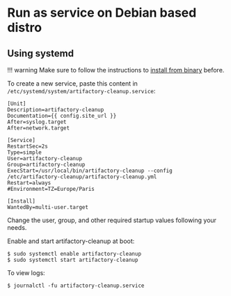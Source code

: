 # Run as service on Debian based distro

## Using systemd

!!! warning
    Make sure to follow the instructions to [install from binary](binary.md) before.

To create a new service, paste this content in `/etc/systemd/system/artifactory-cleanup.service`:

```
[Unit]
Description=artifactory-cleanup
Documentation={{ config.site_url }}
After=syslog.target
After=network.target

[Service]
RestartSec=2s
Type=simple
User=artifactory-cleanup
Group=artifactory-cleanup
ExecStart=/usr/local/bin/artifactory-cleanup --config /etc/artifactory-cleanup/artifactory-cleanup.yml
Restart=always
#Environment=TZ=Europe/Paris

[Install]
WantedBy=multi-user.target
```

Change the user, group, and other required startup values following your needs.

Enable and start artifactory-cleanup at boot:

```shell
$ sudo systemctl enable artifactory-cleanup
$ sudo systemctl start artifactory-cleanup
```

To view logs:

```shell
$ journalctl -fu artifactory-cleanup.service
```
